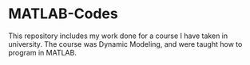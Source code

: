 # MATLAB-Codes
This repository includes my work done for a course I have taken in university. The course was Dynamic Modeling, and were taught how to program in MATLAB. 
